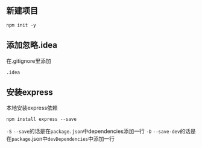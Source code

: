## 新建项目
```
npm init -y
```

## 添加忽略.idea
在.gitignore里添加
```
.idea
```

## 安装express
本地安装express依赖
```
npm install express --save

```
`-S` `--save`的话是在`package.json`中dependencies添加一行
`-D` `--save-dev`的话是在`package`.json中`devDependencies`中添加一行